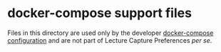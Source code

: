 # docker-compose support files

Files in this directory are used only by the developer [docker-compose
configuration](../docker-compose.yaml) and are not part of
Lecture Capture Preferences *per se*.
